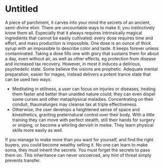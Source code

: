 # Untitled

A piece of parchment, it carves into your mind the secrets of an ancient, semi-divine elixir. There are uncountable ways to make it; you instinctively know them all. Especially that it always requires intrinsically magical ingredients that cannot be easily cultivated: every dose requires time and effort, and mass production is impossible. One dose is an ounce of thick syrup with an impossible to describe color and taste. It keeps forever unless contaminated. Taking a dose fills one with glory that sustains them for about a day, even without air, as well as other effects, eg protection from disease and increased tax recovery. However, in most it induces a delirious, psychedelic state. Some believe the visions are prophetic. Adequate mental preparation, easier for mages, instead delivers a potent trance state that can be used two ways:

- Meditating in stillness, a user can focus on injuries or diseases, healing them faster and better than unaided nature could; they can even dispel some curses and other metaphysical maladies. Concentrating on their conduit, thaumaturges may cleanse tax at triple effectiveness.
- Otherwise, the user develops a heightened sense of space and kinesthetics, granting preternatural control over their body. With a little training they can move with perfect stealth, still their hands for surgery or sniping, or become a whirling dervish in melee. They learn physical skills more easily as well.

If you manage to make more than you want for yourself, and find the right buyers, you could become wealthy selling it. No one can learn to make soma, they must inherit the secrets. You must forget the secrets to pass them on. This inheritance can never uncoerced, any *hint* of threat simply prevents transfer.